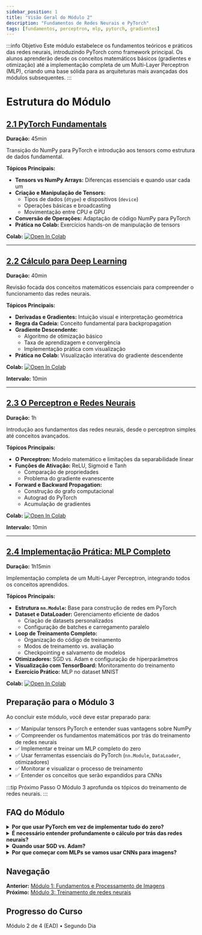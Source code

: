 ```yaml
---
sidebar_position: 1
title: "Visão Geral do Módulo 2"
description: "Fundamentos de Redes Neurais e PyTorch"
tags: [fundamentos, perceptron, mlp, pytorch, gradientes]
---
```


:::info Objetivo
Este módulo estabelece os fundamentos teóricos e práticos das redes neurais, introduzindo PyTorch como framework principal. Os alunos aprenderão desde os conceitos matemáticos básicos (gradientes e otimização) até a implementação completa de um Multi-Layer Perceptron (MLP), criando uma base sólida para as arquiteturas mais avançadas dos módulos subsequentes.
:::

# Estrutura do Módulo

## [2.1 PyTorch Fundamentals](./modulo2/pytorch-fundamentals)
**Duração:** 45min

Transição do NumPy para PyTorch e introdução aos tensors como estrutura de dados fundamental.

**Tópicos Principais:**
- **Tensors vs NumPy Arrays:** Diferenças essenciais e quando usar cada um
- **Criação e Manipulação de Tensors:**
  - Tipos de dados (`dtype`) e dispositivos (`device`)
  - Operações básicas e broadcasting
  - Movimentação entre CPU e GPU
- **Conversão de Operações:** Adaptação de código NumPy para PyTorch
- **Prática no Colab:** Exercícios hands-on de manipulação de tensors

**Colab:** [![Open In Colab](https://colab.research.google.com/assets/colab-badge.svg)](https://colab.research.google.com/drive/1h5UEJ4O4cGA5VY3xTczQTjjXJM15yymT?usp=sharing)

---

## [2.2 Cálculo para Deep Learning](./modulo2/calculo-dl)
**Duração:** 40min

Revisão focada dos conceitos matemáticos essenciais para compreender o funcionamento das redes neurais.

**Tópicos Principais:**
- **Derivadas e Gradientes:** Intuição visual e interpretação geométrica
- **Regra da Cadeia:** Conceito fundamental para backpropagation
- **Gradiente Descendente:**
  - Algoritmo de otimização básico
  - Taxa de aprendizagem e convergência
  - Implementação prática com visualização
- **Prática no Colab:** Visualização interativa do gradiente descendente

**Colab:** [![Open In Colab](https://colab.research.google.com/assets/colab-badge.svg)](https://colab.research.google.com/drive/1UiZknApSIUskyPZoRwqQoTs96YCB08fL?usp=sharing)

**Intervalo:** 10min

---

## [2.3 O Perceptron e Redes Neurais](./modulo2/perceptron-redes)
**Duração:** 1h

Introdução aos fundamentos das redes neurais, desde o perceptron simples até conceitos avançados.

**Tópicos Principais:**
- **O Perceptron:** Modelo matemático e limitações da separabilidade linear
- **Funções de Ativação:** ReLU, Sigmoid e Tanh
  - Comparação de propriedades
  - Problema do gradiente evanescente
- **Forward e Backward Propagation:**
  - Construção do grafo computacional
  - Autograd do PyTorch
  - Acumulação de gradientes

**Colab:** [![Open In Colab](https://colab.research.google.com/assets/colab-badge.svg)](https://colab.research.google.com/drive/1A5yhlyKKzm7VU3qtE3Cr9rbYYNsTXYBx?usp=sharing)

**Intervalo:** 10min

---

## [2.4 Implementação Prática: MLP Completo](./modulo2/mlp-implementacao)
**Duração:** 1h15min

Implementação completa de um Multi-Layer Perceptron, integrando todos os conceitos aprendidos.

**Tópicos Principais:**
- **Estrutura `nn.Module`:** Base para construção de redes em PyTorch
- **Dataset e DataLoader:** Gerenciamento eficiente de dados
  - Criação de datasets personalizados
  - Configuração de batches e carregamento paralelo
- **Loop de Treinamento Completo:**
  - Organização do código de treinamento
  - Modos de treinamento vs. avaliação
  - Checkpointing e salvamento de modelos
- **Otimizadores:** SGD vs. Adam e configuração de hiperparâmetros
- **Visualização com TensorBoard:** Monitoramento do treinamento
- **Exercício Prático:** MLP no dataset MNIST

**Colab:** [![Open In Colab](https://colab.research.google.com/assets/colab-badge.svg)](https://colab.research.google.com/drive/1hKdzzgJ7N2MmAIsgnziiLfmtgU-z79Zs?usp=sharing)

## Preparação para o Módulo 3

Ao concluir este módulo, você deve estar preparado para:

- ✅ Manipular tensors PyTorch e entender suas vantagens sobre NumPy
- ✅ Compreender os fundamentos matemáticos por trás do treinamento de redes neurais
- ✅ Implementar e treinar um MLP completo do zero
- ✅ Usar ferramentas essenciais do PyTorch (`nn.Module`, `DataLoader`, otimizadores)
- ✅ Monitorar e visualizar o processo de treinamento
- ✅ Entender os conceitos que serão expandidos para CNNs

:::tip Próximo Passo
O Módulo 3 aprofunda os tópicos do treinamento de redes neurais.
:::

## FAQ do Módulo

<details>
<summary><strong>Por que usar PyTorch em vez de implementar tudo do zero?</strong></summary>
<p>PyTorch automatiza cálculos de gradientes complexos, oferece otimizações de GPU e fornece componentes testados e otimizados. Isso permite focar na arquitetura e lógica do modelo em vez de detalhes de implementação.</p>
</details>

<details>
<summary><strong>É necessário entender profundamente o cálculo por trás das redes neurais?</strong></summary>
<p>Uma compreensão sólida dos gradientes e otimização é essencial para debugar problemas de treinamento, escolher hiperparâmetros adequados e entender por que certas técnicas funcionam.</p>
</details>

<details>
<summary><strong>Quando usar SGD vs. Adam?</strong></summary>
<p>Adam é geralmente mais robusto e converge mais rapidamente, sendo uma boa escolha padrão. SGD com momentum pode alcançar melhor generalização em alguns casos, especialmente com scheduling adequado da taxa de aprendizagem.</p>
</details>

<details>
<summary><strong>Por que começar com MLPs se vamos usar CNNs para imagens?</strong></summary>
<p>MLPs introduzem conceitos fundamentais (forward/backward pass, otimização, PyTorch) de forma mais simples. CNNs são extensões dos MLPs com operações específicas para dados espaciais.</p>
</details>

## Navegação

**Anterior:** [Módulo 1: Fundamentos e Processamento de Imagens](../modulo1/)  
**Próximo:** [Módulo 3: Treinamento de redes neurais](../modulo3/)

## Progresso do Curso

Módulo 2 de 4 (EAD) • Segundo Dia